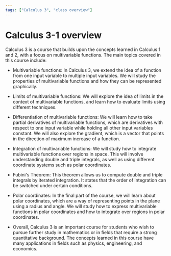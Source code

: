 ```yaml
---
tags: ["Calculus 3", "class overview"]
---
```

# Calculus 3-1 overview

Calculus 3 is a course that builds upon the concepts learned in Calculus 1 and 2, with a focus on multivariable functions. The main topics covered in this course include:

* Multivariable functions: In Calculus 3, we extend the idea of a function from one input variable to multiple input variables. We will study the properties of multivariable functions and how they can be represented graphically.

* Limits of multivariable functions: We will explore the idea of limits in the context of multivariable functions, and learn how to evaluate limits using different techniques.

* Differentiation of multivariable functions: We will learn how to take partial derivatives of multivariable functions, which are derivatives with respect to one input variable while holding all other input variables constant. We will also explore the gradient, which is a vector that points in the direction of maximum increase of a function.

* Integration of multivariable functions: We will study how to integrate multivariable functions over regions in space. This will involve understanding double and triple integrals, as well as using different coordinate systems such as polar coordinates.

* Fubini's Theorem: This theorem allows us to compute double and triple integrals by iterated integration. It states that the order of integration can be switched under certain conditions.

* Polar coordinates: In the final part of the course, we will learn about polar coordinates, which are a way of representing points in the plane using a radius and angle. We will study how to express multivariable functions in polar coordinates and how to integrate over regions in polar coordinates.

* Overall, Calculus 3 is an important course for students who wish to pursue further study in mathematics or in fields that require a strong quantitative background. The concepts learned in this course have many applications in fields such as physics, engineering, and economics.

